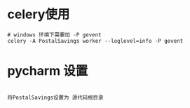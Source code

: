 

# celery使用
```shell
# windows 环境下需要加 -P gevent
celery -A PostalSavings worker --loglevel=info -P gevent

```

# pycharm 设置
```shell

将PostalSavings设置为 源代码根目录
```